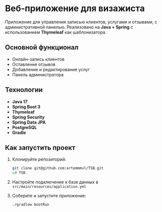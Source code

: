 #  Веб-приложение для визажиста

Приложение для управления записью клиентов, услугами и отзывами, с административной панелью. Реализовано на **Java + Spring** с использованием **Thymeleaf** как шаблонизатора.

##  Основной функционал

-  Онлайн-запись клиентов
-  Оставление отзывов
-  Добавление и редактирование услуг
-  Панель администратора

##  Технологии

- **Java 17**
- **Spring Boot 3**
- **Thymeleaf** 
- **Spring Security**
- **Spring Data JPA**
- **PostgreSQL**
- **Gradle** 

##  Как запустить проект

1. Клонируйте репозиторий:

   ```bash
   git clone git@github.com:artemmmvl/TSB.git
   cd TSB
   ```

2. Настройте подключение к базе данных в `src/main/resources/application.yml`

3. Соберите и запустите приложение:

   ```bash
   ./gradlew bootRun
   ```


